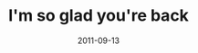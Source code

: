 ---
layout: base.njk
title : 'I&#39;m so glad you&#39;re back' 
view_title : 'I&#39;m so glad you&#39;re back' 
year : '2011' 
date : '2011-09-13' 
img_file : '/drawing/imsogladyouareback.png' 
html_file : 'imsogladyouareback' 
next_html : 'thisisourdreamhouse.html' 
year_order : '38' 
permalink : "title/{{html_file}}.html"
---